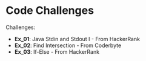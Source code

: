 # Code Challenges

Challenges:
 - **Ex_01**: Java Stdin and Stdout I - From HackerRank
 - **Ex_02**: Find Intersection - From Coderbyte
 - **Ex_03**: If-Else - From HackerRank